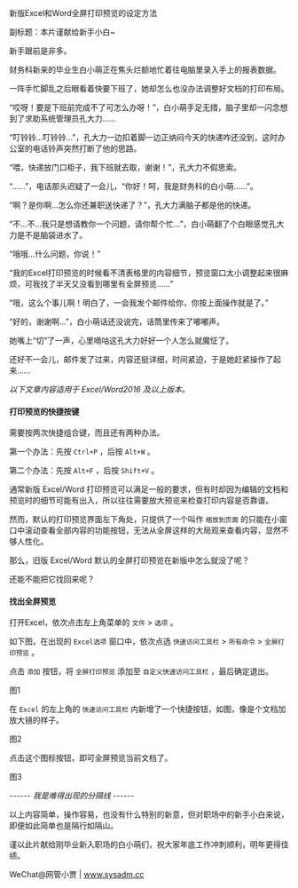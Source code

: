 新版Excel和Word全屏打印预览的设定方法

副标题：本片谨献给新手小白~



新手跟前是非多。

财务科新来的毕业生白小萌正在焦头烂额地忙着往电脑里录入手上的报表数据。

一阵手忙脚乱之后眼看着快要下班了，她却怎么也没办法调整好文档的打印布局。

“哎呀！要是下班前完成不了可怎么办呀！”，白小萌手足无措，脑子里却一闪念想到了求助系统管理员孔大力......



“叮铃铃...叮铃铃...”，孔大力一边扣着脚一边正纳闷今天的快递咋还没到，这时办公室的电话铃声突然打断了他的思路。

“喂，快递放门口柜子，我下班就去取，谢谢！”，孔大力不假思索。

“......”，电话那头迟疑了一会儿，“你好！呵，我是财务科的白小萌......”。

“啊？是你啊...怎么你还兼职送快递了？”，孔大力满脑子都是他的快递。

“不...不...我只是想请教你一个问题，请你帮个忙...”，白小萌翻了个白眼感觉孔大力是不是脑袋进水了。

“哦哦...什么问题，你说！”

“我的Excel打印预览的时候看不清表格里的内容细节，预览窗口太小调整起来很麻烦，可我找了半天又没看到哪里有全屏预览......”

“哦，这么个事儿啊！明白了，一会我发个邮件给你，你按上面操作就是了。”

“好的，谢谢啊...”，白小萌话还没说完，话筒里传来了嘟嘟声。

她嘴上“切”了一声，心里嘀咕这孔大力好好一个人怎么就魔怔了。

还好不一会儿，邮件发了过来，内容还挺详细，时间紧迫，于是她赶紧操作了起来......



*以下文章内容适用于 Excel/Word2016 及以上版本。*



#### 打印预览的快捷按键

需要按两次快捷组合键，而且还有两种办法。

第一个办法：先按 `Ctrl+P` ，后按 `Alt+W` 。

第二个办法：先按 `Alt+F` ，后按 `Shift+V` 。



通常新版 Excel/Word 打印预览可以满足一般的要求，但有时却因为编辑的文档和预览时的细节可能有出入，所以往往需要放大预览来检查打印内容是否靠谱。

然而，默认的打印预览界面左下角处，只提供了一个叫作 `缩放到页面` 的只能在小窗口中滚动查看全部内容的功能按钮，无法从全屏这样的大局观来查看内容，显然不够人性化。

那么，旧版 Excel/Word 默认的全屏打印预览在新版中怎么就没了呢？

还能不能把它找回来呢？



#### 找出全屏预览

打开Excel，依次点击左上角菜单的 `文件` > `选项` 。

如下图，在出现的 `Excel选项` 窗口中，依次点选 `快速访问工具栏` > `所有命令` > `全屏打印预览` 。

点击 `添加` 按钮，将 `全屏打印预览` 添加至 `自定义快速访问工具栏` ，最后确定退出。

图1



在 `Excel` 的左上角的 `快速访问工具栏` 内新增了一个快捷按钮，如图，像是个文档加放大镜的样子。

图2



点击这个图标按钮，即可全屏预览当前文档了。

图3



*------ 我是难得出现的分隔线 ------*

以上内容简单，操作容易，也没有什么特别的新意，但对职场中的新手小白来说，即便如此简单也是隔行如隔山。

谨以此片献给刚毕业新入职场的白小萌们，祝大家年底工作冲刺顺利，明年更得佳绩。



WeChat@网管小贾 | www.sysadm.cc







